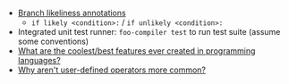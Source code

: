 * [Branch likeliness annotations](http://stackoverflow.com/questions/109710/likely-unlikely-macros-in-the-linux-kernel)
  * `if likely <condition>:` / `if unlikely <condition>:`
* Integrated unit test runner: `foo-compiler test` to run test suite (assume some conventions)
* [What are the coolest/best features ever created in programming languages?](http://www.reddit.com/r/ProgrammingLanguages/comments/15ofha/what_are_the_coolestbest_features_ever_created_in/)
* [Why aren't user-defined operators more common?](http://www.reddit.com/r/programming/comments/15ob1l/why_arent_userdefined_operators_more_common/)
